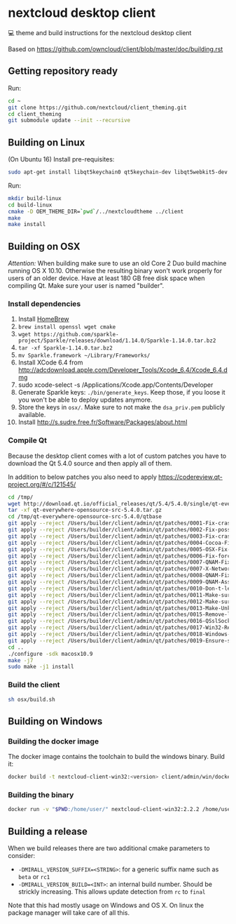 # nextcloud desktop client
:computer: theme and build instructions for the nextcloud desktop client

Based on https://github.com/owncloud/client/blob/master/doc/building.rst

## Getting repository ready

Run:
```bash
cd ~
git clone https://github.com/nextcloud/client_theming.git
cd client_theming 
git submodule update --init --recursive
```

## Building on Linux

(On Ubuntu 16) Install pre-requisites:

```bash
sudo apt-get install libqt5keychain0 qt5keychain-dev libqt5webkit5-dev qt5declarative5-dev qttools5-dev-tools
```

Run:

```bash
mkdir build-linux
cd build-linux
cmake -D OEM_THEME_DIR=`pwd`/../nextcloudtheme ../client
make
make install
```

## Building on OSX

*Attention:* When building make sure to use an old Core 2 Duo build machine running OS X 10.10. Otherwise the resulting binary won't work properly for users of an older device. Have at least 180 GB free disk space when compiling Qt. Make sure your user is named "builder".

### Install dependencies

1. Install [HomeBrew](http://brew.sh/)
2. `brew install openssl wget cmake`
3. `wget https://github.com/sparkle-project/Sparkle/releases/download/1.14.0/Sparkle-1.14.0.tar.bz2`
4. `tar -xf Sparkle-1.14.0.tar.bz2`
5. `mv Sparkle.framework ~/Library/Frameworks/`
6. Install XCode 6.4 from http://adcdownload.apple.com/Developer_Tools/Xcode_6.4/Xcode_6.4.dmg
7. sudo xcode-select -s /Applications/Xcode.app/Contents/Developer
8. Generate Sparkle keys: `./bin/generate_keys`. Keep those, if you loose it you won't be able to deploy updates anymore.
9. Store the keys in `osx/`. Make sure to not make the `dsa_priv.pem` publicly available.
10. Install http://s.sudre.free.fr/Software/Packages/about.html

### Compile Qt

Because the desktop client comes with a lot of custom patches you have to download the Qt 5.4.0 source and then apply all of them.

In addition to below patches you also need to apply https://codereview.qt-project.org/#/c/121545/

```bash
cd /tmp/
wget http://download.qt.io/official_releases/qt/5.4/5.4.0/single/qt-everywhere-opensource-src-5.4.0.tar.gz
tar -xf qt-everywhere-opensource-src-5.4.0.tar.gz
cd /tmp/qt-everywhere-opensource-src-5.4.0/qtbase
git apply --reject /Users/builder/client/admin/qt/patches/0001-Fix-crash-on-Mac-OS-if-PAC-URL-contains-non-URL-lega.patch
git apply --reject /Users/builder/client/admin/qt/patches/0002-Fix-possible-crash-when-passing-an-invalid-PAC-URL.patch
git apply --reject /Users/builder/client/admin/qt/patches/0003-Fix-crash-if-PAC-script-retrieval-returns-a-null-CFD.patch
git apply --reject /Users/builder/client/admin/qt/patches/0004-Cocoa-Fix-systray-SVG-icons.patch
git apply --reject /Users/builder/client/admin/qt/patches/0005-OSX-Fix-disapearing-tray-icon.patch
git apply --reject /Users/builder/client/admin/qt/patches/0006-Fix-force-debug-info-with-macx-clang_NOUPSTREAM.patch
git apply --reject /Users/builder/client/admin/qt/patches/0007-QNAM-Fix-upload-corruptions-when-server-closes-conne.patch
git apply --reject /Users/builder/client/admin/qt/patches/0007-X-Network-Fix-up-previous-corruption-patch.patch
git apply --reject /Users/builder/client/admin/qt/patches/0008-QNAM-Fix-reply-deadlocks-on-server-closing-connectio.patch
git apply --reject /Users/builder/client/admin/qt/patches/0009-QNAM-Assign-proper-channel-before-sslErrors-emission.patch
git apply --reject /Users/builder/client/admin/qt/patches/0010-Don-t-let-closed-http-sockets-pass-as-valid-connecti.patch
git apply --reject /Users/builder/client/admin/qt/patches/0011-Make-sure-to-report-correct-NetworkAccessibility.patch
git apply --reject /Users/builder/client/admin/qt/patches/0012-Make-sure-networkAccessibilityChanged-is-emitted.patch
git apply --reject /Users/builder/client/admin/qt/patches/0013-Make-UnknownAccessibility-not-block-requests.patch
git apply --reject /Users/builder/client/admin/qt/patches/0015-Remove-legacy-platform-code-in-QSslSocket-for-OS-X-1.patch
git apply --reject /Users/builder/client/admin/qt/patches/0016-QSslSocket-evaluate-CAs-in-all-keychain-categories.patch
git apply --reject /Users/builder/client/admin/qt/patches/0017-Win32-Re-init-system-proxy-if-internet-settings-chan.patch
git apply --reject /Users/builder/client/admin/qt/patches/0018-Windows-Do-not-crash-if-SSL-context-is-gone-after-ro.patch
git apply --reject /Users/builder/client/admin/qt/patches/0019-Ensure-system-tray-icon-is-prepared-even-when-menu-bar.patch
cd ..
./configure -sdk macosx10.9
make -j7
sudo make -j1 install
```

### Build the client

```bash
sh osx/build.sh
```

## Building on Windows

### Building the docker image

The docker image contains the toolchain to build the windows binary.
Build it:

```bash
docker build -t nextcloud-client-win32:<version> client/admin/win/docker/
```

### Building the binary

```bash
docker run -v "$PWD:/home/user/" nextcloud-client-win32:2.2.2 /home/user/win/build.sh $(id -u)
```

## Building a release

When we build releases there are two additional cmake parameters to consider:

* `-DMIRALL_VERSION_SUFFIX=<STRING>`: for a generic suffix name such as `beta` or `rc1`
* `-DMIRALL_VERSION_BUILD=<INT>`: an internal build number. Should be strickly increasing. This allows update detection from `rc` to `final`

Note that this had mostly usage on Windows and OS X. On linux the package manager will take care of all this.
